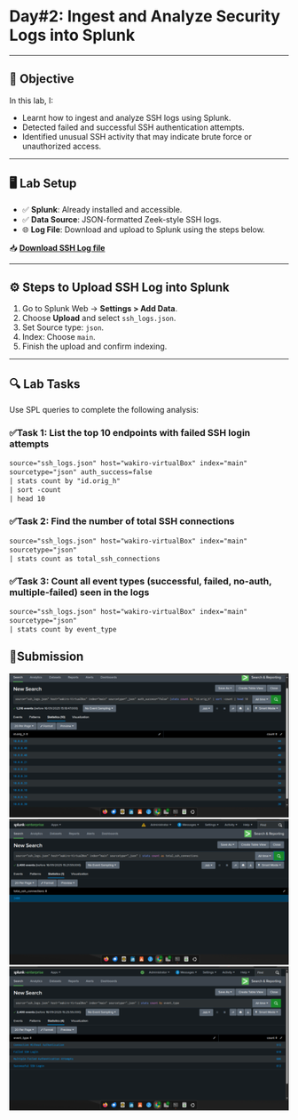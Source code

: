 # Day#2: Ingest and Analyze Security Logs into Splunk

---

## 🎯 Objective

In this lab, I:
- Learnt how to ingest and analyze SSH logs using Splunk.
- Detected failed and successful SSH authentication attempts.
- Identified unusual SSH activity that may indicate brute force or unauthorized access.

---

## 🖥️ Lab Setup

- ✅ **Splunk**: Already installed and accessible.
- ✅ **Data Source**: JSON-formatted Zeek-style SSH logs.
- 🌐 **Log File**: Download and upload to Splunk using the steps below.

📥 **[Download SSH Log file](https://raw.githubusercontent.com/0xrajneesh/30-Days-SOC-Challenge-Beginner/refs/heads/main/ssh_logs.json)**

---

## ⚙️ Steps to Upload SSH Log into Splunk

1. Go to Splunk Web → **Settings > Add Data**.
2. Choose **Upload** and select `ssh_logs.json`.
3. Set Source type: `json`.
4. Index: Choose `main`.
5. Finish the upload and confirm indexing.

---

## 🔍 Lab Tasks

Use SPL queries to complete the following analysis:

### ✅Task 1: List the top 10 endpoints with failed SSH login attempts
```spl
source="ssh_logs.json" host="wakiro-virtualBox" index="main" sourcetype="json" auth_success=false
| stats count by "id.orig_h"
| sort -count
| head 10
```
### ✅Task 2: Find the number of total SSH connections
```spl
source="ssh_logs.json" host="wakiro-virtualBox" index="main" sourcetype="json"
| stats count as total_ssh_connections
```
### ✅Task 3: Count all event types (successful, failed, no-auth, multiple-failed) seen in the logs
```spl
source="ssh_logs.json" host="wakiro-virtualBox" index="main" sourcetype="json"
| stats count by event_type
```

## 📸Submission
<p align="center">
<img src="https://raw.githubusercontent.com/WWambui/Splunk-SIEM-Challenge/main/images/day2Task1.png" width="750"/>
<img src="https://raw.githubusercontent.com/WWambui/Splunk-SIEM-Challenge/main/images/day2Task2.png" width="750"/>
<img src="https://raw.githubusercontent.com/WWambui/Splunk-SIEM-Challenge/main/images/day2Task3.png" width="750"/>
</p>
